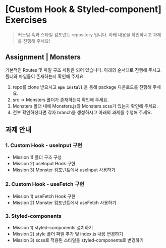 # [Custom Hook & Styled-component] Exercises

> 커스텀 훅과 스타일 컴포넌트 repository 입니다. 아래 내용을 확인하시고 과제를 진행해 주세요!

## Assignment | Monsters

기본적인 Routes 및 파일 구조 세팅은 되어 있습니다. 아래의 순서대로 진행해 주시고 폴더와 파일들이 존재하는지 확인해 주세요.

1. repo를 clone 받으시고 **`npm install`** 을 통해 package 다운로드를 진행해 주세요.
2. src → Monsters 폴더가 존재하는지 확인해 주세요.
3. Monsters 폴더 내에 Monsters.js와 Monsters.scss가 있는지 확인해 주세요.
4. 전부 확인하셨다면 각자 branch를 생성하시고 아래의 과제를 수행해 주세요.

## 과제 안내

### 1. Custom Hook - useInput 구현

- Mission 1) 폴더 구조 구성
- Mission 2) useInput Hook 구현
- Mission 3) Monster 컴포넌트에서 useInput 사용하기

### 2. Custom Hook - useFetch 구현

- Mission 1) useFetch Hook 구현
- Mission 2) Monster 컴포넌트에서 useFetch 사용하기

### 3. Styled-components

- Mission 1) styled-components 설치하기
- Mission 2) style 폴더 파일 추가 및 index.js 내용 변경하기
- Mission 3) scss로 적용된 스타일을 styled-components로 변경하기
